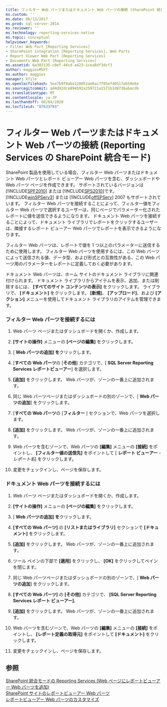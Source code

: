 ```yaml
---
title: フィルター Web パーツまたはドキュメント Web パーツの接続 (SharePoint 統合モードの Reporting Services) |Microsoft Docs
ms.custom: ''
ms.date: 06/13/2017
ms.prod: sql-server-2014
ms.reviewer: ''
ms.technology: reporting-services-native
ms.topic: conceptual
helpviewer_keywords:
- Filter Web Part [Reporting Services]
- SharePoint integration [Reporting Services], Web Parts
- Report Viewer Web Part [Reporting Services]
- Documents Web Part [Reporting Services]
ms.assetid: 6a303135-c0ef-44cd-a423-1cea8df3dcf3
author: maggiesMSFT
ms.author: maggies
manager: kfile
ms.openlocfilehash: 5ea7b9f9aba128052ae6ac7f05ef40517eb50e6e
ms.sourcegitcommit: ad4d92dce894592a259721a1571b1d8736abacdb
ms.translationtype: MT
ms.contentlocale: ja-JP
ms.lasthandoff: 08/04/2020
ms.locfileid: "87633793"
---
```

# <a name="connect-filter-or-documents-web-part-reporting-services-in-sharepoint-integrated-mode"></a>フィルター Web パーツまたはドキュメント Web パーツの接続 (Reporting Services の SharePoint 統合モード)
  SharePoint 製品を使用している場合、フィルター Web パーツまたはドキュメント Web パーツとレポート ビューアー Web パーツを含む、ダッシュボードや Web パーツ ページを作成できます。 サポートされているバージョンは [!INCLUDE[SPF2010](../includes/spf2010-md.md)] または [!INCLUDE[SPS2010](../includes/sps2010-md.md)]です。 [!INCLUDE[winSPServ3](../includes/winspserv3-md.md)] または [!INCLUDE[offSPServ](../includes/offspserv-md.md)] 2007 もサポートされています。 フィルター Web パーツを接続することによって、フィルター値をフィルター Web パーツで選択するユーザーは、同じページでパラメーター化されたレポートに値を送信できるようになります。 ドキュメント Web パーツを接続することによって、ドキュメント ライブラリでレポートをクリックするユーザーは、隣接するレポート ビューアー Web パーツでレポートを表示できるようになります。  
  
 フィルター Web パーツは、レポートで値を 1 つ以上のパラメーターに送信するために使用します。 フィルター Web パーツを使用するには、この Web パーツによって送信される値、データ型、および形式との互換性がある、この Web パーツ用のパラメーターをレポートに定義しておく必要があります。  
  
 ドキュメント Web パーツは、ホーム サイトのドキュメント ライブラリに関連付けられます。 ドキュメント ライブラリからアイテムを表示、追加、または削除するには、 **[すべてのサイト コンテンツの表示]** をクリックします。 ライブラリで、 **[ドキュメント]** をクリックします。 **[新規]**、 **[アップロード]**、および **[アクション]** メニューを使用してドキュメント ライブラリのアイテムを管理できます。  
  
### <a name="to-connect-a-filter-web-part"></a>フィルター Web パーツを接続するには  
  
1.  Web パーツ ページまたはダッシュボードを開くか、作成します。  
  
2.  **[サイトの操作]** メニューの **[ページの編集]** をクリックします。  
  
3.  [ **Web パーツの追加] を**クリックします。  
  
4.  [**すべての Web パーツ**の [**その他**] カテゴリで、[ **SQL Server Reporting Services レポートビューアー**] を選択します。  
  
5.  **[追加]** をクリックします。 Web パーツが、ゾーンの一番上に追加されます。  
  
6.  同じ Web パーツページまたはダッシュボードの別のゾーンで、[ **Web パーツの追加**] をクリックします。  
  
7.  [**すべての Web パーツ**の [**フィルター** ] セクションで、Web パーツを選択します。  
  
8.  **[追加]** をクリックします。 Web パーツが、ゾーンの一番上に追加されます。  
  
9. Web パーツを含むゾーンで、Web パーツの **[編集]** メニューの **[接続]** をポイントし、 **[フィルター値の送信先]** をポイントして [ **レポート ビューアー** - *レポート名*] をクリックします。  
  
10. 変更をチェックインし、ページを保存します。  
  
### <a name="to-connect-a-documents-web-part"></a>ドキュメント Web パーツを接続するには  
  
1.  Web パーツ ページまたはダッシュボードを開くか、作成します。  
  
2.  **[サイトの操作]** メニューの **[ページの編集]** をクリックします。  
  
3.  [ **Web パーツの追加] を**クリックします。  
  
4.  **[すべての Web パーツ]** の **[リストまたはライブラリ]** セクションで **[ドキュメント]** をクリックします。  
  
5.  **[追加]** をクリックします。 Web パーツが、ゾーンの一番上に追加されます。  
  
6.  ツール ペインの下部で **[適用]** をクリックし、 **[OK]** をクリックしてペインを閉じます。  
  
7.  同じ Web パーツページまたはダッシュボードの別のゾーンで、[ **Web パーツの追加**] をクリックします。  
  
8.  **[すべての Web パーツ]** の **[その他]** カテゴリで、 **[SQL Server Reporting Services レポート ビューアー].**  
  
9. **[追加]** をクリックします。 Web パーツが、ゾーンの一番上に追加されます。  
  
10. Web パーツを含むゾーンで、Web パーツの **[編集]** メニューの **[接続]** をポイントし、 **[レポート定義の取得元]** をポイントして **[ドキュメント]** をクリックします。  
  
11. 変更をチェックインし、ページを保存します。  
  
## <a name="see-also"></a>参照  
 [SharePoint 統合モードの Reporting Services &#40;Web ページにレポートビューアー Web パーツを追加&#41;](report-server-sharepoint/add-reporting-services-content-types-to-a-sharepoint-library.md)   
 [SharePoint サイトのレポートビューアー Web パーツ](../../2014/reporting-services/report-viewer-web-part-on-a-sharepoint-site.md)   
 [レポートビューアー Web パーツのカスタマイズ](../../2014/reporting-services/customize-the-report-viewer-web-part.md)  
  
  
